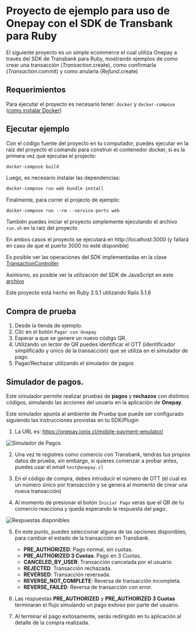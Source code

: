 # Proyecto de ejemplo para uso de Onepay con el SDK de Transbank para Ruby

El siguiente proyecto es un simple ecommerce el cual utiliza Onepay a través del
SDK de Transbank para Ruby,  mostrando ejemplos de como crear una transacción (_Transaction_.create), como confirmarla
(_Transaction_.commit) y como anularla (_Refund_.create)

## Requerimientos
Para ejecutar el proyecto es necesario tener: 
 ```docker``` y ```docker-compose``` ([como instalar Docker](https://docs.docker.com/install/))

## Ejecutar ejemplo
Con el código fuente del proyecto en tu computador, puedes ejecutar en la raíz del proyecto el comando para construir el contenedor docker, si es la primera vez que ejecutas el projecto:
```bash
docker-compose build
```
Luego, es necesario instalar las dependencias:
```bash
docker-compose run web bundle install
```
Finalmente, para correr el projecto de ejemplo:
```
docker-compose run --rm --service-ports web
```
También puedes iniciar el proyecto simplemente ejecutando el archivo `run.sh` en la raíz del proyecto

En ambos casos el proyecto se ejecutará en http://localhost:3000 (y fallará en caso de que el puerto 3000 no esté disponible)

Es posible ver las operaciones del SDK implementadas en la clase [TransactionController](https://github.com/TransbankDevelopers/transbank-sdk-ruby-onepay-example/blob/master/app/controllers/transaction_controller.rb)

Asimismo, es posible ver la utilización del SDK de JavaScript en este [archivo](https://github.com/TransbankDevelopers/transbank-sdk-ruby-onepay-example/blob/master/public/js/use-onepay.js)

Este proyecto está hecho en Ruby 2.5.1 utilizando Rails 5.1.6

## Compra de prueba
1. Desde la tienda de ejemplo.
2. Clic en el botón `Pagar con Onepay`
3. Esperar a que se genere un nuevo código QR.
4. Utilizando un lector de QR puedes identificar el OTT (identificador simplificado y único de la transacción) que se utiliza en el simulador de pago.
5. Pagar/Rechazar utilizando el simulador de pagos

## Simulador de pagos.
Este simulador permite realizar pruebas de **pagos** y **rechazos** con distintos códigos, simulando las acciones del usuario en la aplicación de **Onepay**. 

Este simulador apunta al ambiente de Prueba que puede ser configurado siguiendo las instrucciones provistas en tu SDK/Plugin

1. La URL es: https://onepay.ionix.cl/mobile-payment-emulator/

![Simulador de Pagos](doc/payment-simulator.png?raw=true "Simulador de Pagos")

2. Una vez te registres como comercio con Transbank, tendrás tus propios datos de prueba, sin embargo, si quieres comenzar a probar antes, puedes usar el email `test@onepay.cl`

3. En el código de compra, debes introducir el número de OTT (el cual es un número único por transacción y se genera al momento de crear una nueva transacción)

4. Al momento de presionar el botón `Iniciar Pago` veras que el QR de tu comercio reacciona y queda esperando la respuesta del pago.

![Respuestas disponibles](doc/payment-asigned.png "Respuestas disponibles")

5. En este punto, puedes seleccionar alguna de las opciones disponibles, para cambiar el estado de la transacción en Transbank.
    - **PRE_AUTHORIZED**: Pago normal, sin cuotas.
    - **PRE_AUTHORIZED 3 Cuotas**: Pago en 3 Cuotas.
    - **CANCELED_BY_USER**: Transacción cancelada por el usuario.
    - **REJECTED**: Transacción rechazada.
    - **REVERSED**: Transacción reversada.
    - **REVERSE_NOT_COMPLETE**: Reversa de transacción incompleta.
    - **REVERSE_FAILED**: Reversa de transacción con error.

6. Las respuestas **PRE_AUTHORIZED** y **PRE_AUTHORIZED 3 Cuotas** terminaran el flujo simulando un pago exitoso por parte del usuario.

7. Al terminar el pago exitosamente, serás redirigido en tu aplicación al detalle de la compra realizada.